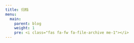 ```yaml
---
title: 归档
menu:
  main:
    parent: blog
    weight: 1
    pre: <i class="fas fa-fw fa-file-archive me-1"></i>
---
```

